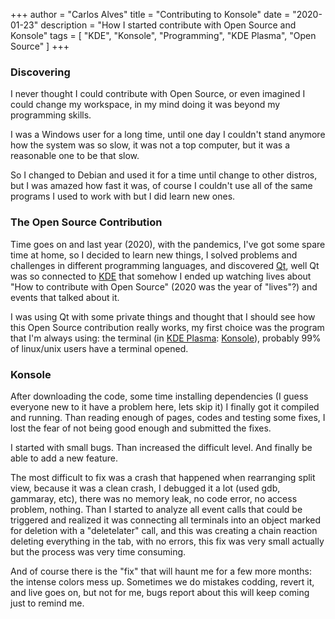 +++
author = "Carlos Alves"
title = "Contributing to Konsole"
date = "2020-01-23"
description = "How I started contribute with Open Source and Konsole"
tags = [
    "KDE",
    "Konsole",
    "Programming",
    "KDE Plasma",
    "Open Source"
]
+++
### Discovering
I never thought I could contribute with Open Source, or even imagined I could change my workspace, in my mind doing it was beyond my programming skills.

I was a Windows user for a long time, until one day I couldn't stand anymore how the system was so slow, it was not a top computer, but it was a reasonable one to be that slow.

So I changed to Debian and used it for a time until change to other distros, but I was amazed how fast it was, of course I couldn't use all of the same programs I used to work with but I did learn new ones.

### The Open Source Contribution
Time goes on and last year (2020), with the pandemics, I've got some spare time at home, so I decided to learn new things, I solved problems and challenges in different programming languages, and discovered [Qt](https://www.qt.io/), well Qt was so connected to [KDE](https://kde.org/) that somehow I ended up watching lives about "How to contribute with Open Source" (2020 was the year of "lives"?) and events that talked about it.

I was using Qt with some private things and thought that I should see how this Open Source contribution really works, my first choice was the program that I'm always using: the terminal (in [KDE Plasma](https://kde.org/plasma-desktop/): [Konsole](https://konsole.kde.org/)), probably 99% of linux/unix users have a terminal opened.

### Konsole
After downloading the code, some time installing dependencies (I guess everyone new to it have a problem here, lets skip it) I finally got it compiled and running. Than reading enough of pages, codes and testing some fixes, I lost the fear of not being good enough and submitted the fixes.

I started with small bugs. Than increased the difficult level. And finally be able to add a new feature.

The most difficult to fix was a crash that happened when rearranging split view, because it was a clean crash, I debugged it a lot (used gdb, gammaray, etc), there was no memory leak, no code error, no access problem, nothing. Than I started to analyze all event calls that could be triggered and realized it was connecting all terminals into an object marked for deletion with a "deletelater" call, and this was creating a chain reaction deleting everything in the tab, with no errors, this fix was very small actually but the process was very time consuming.

And of course there is the "fix" that will haunt me for a few more months: the intense colors mess up. Sometimes we do mistakes codding, revert it, and live goes on, but not for me, bugs report about this will keep coming just to remind me.